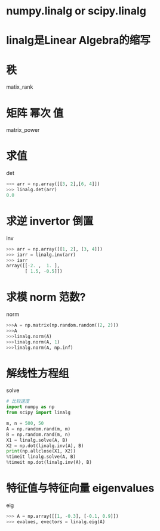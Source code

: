 # numpy.linalg or scipy.linalg
# linalg是Linear Algebra的缩写

# 秩
matix_rank

# 矩阵 幂次 值
matrix_power

# 求值
det
```py
>>> arr = np.array([[3, 2],[6, 4]])
>>> linalg.det(arr)
0.0
```

# 求逆 invertor 倒置
inv
```py
>>> arr = np.array([[1, 2], [3, 4]])
>>> iarr = linalg.inv(arr)
>>> iarr
array([[-2. ,  1. ],
       [ 1.5, -0.5]])
```

# 求模 norm 范数?
norm
```py
>>>A = np.matrix(np.random.random((2, 2)))
>>>A
>>>linalg.norm(A)
>>>linalg.norm(A, 1)
>>>linalg.norm(A, np.inf)
```

# 解线性方程组
solve
```py
# 比较速度
import numpy as np
from scipy import linalg

m, n = 500, 50
A = np.random.rand(m, m)
B = np.random.rand(m, n)
X1 = linalg.solve(A, B)
X2 = np.dot(linalg.inv(A), B)
print(np.allclose(X1, X2))
%timeit linalg.solve(A, B)
%timeit np.dot(linalg.inv(A), B)
```

# 特征值与特征向量 eigenvalues
eig
```py
>>> A = np.array([[1, -0.3], [-0.1, 0.9]])
>>> evalues, evectors = linalg.eig(A)
```